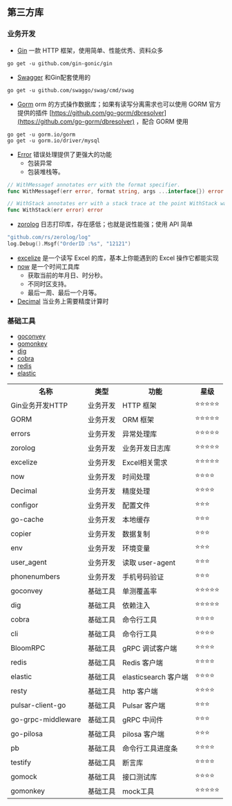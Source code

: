 ## 第三方库

### 业务开发
- [Gin](https://gin-gonic.com/zh-cn/docs/) 一款 HTTP 框架，使用简单、性能优秀、资料众多
```shell
go get -u github.com/gin-gonic/gin
```
- [Swagger](https://github.com/swaggo/gin-swagger) 和Gin配套使用的
```shell
go get -u github.com/swaggo/swag/cmd/swag
```
- [Gorm](https://gorm.io/zh_CN/) orm 的方式操作数据库；如果有读写分离需求也可以使用 GORM 官方提供的插件 [https://github.com/go-gorm/dbresolver](https://github.com/go-gorm/dbresolver) ，配合 GORM 使用
```shell
go get -u gorm.io/gorm
go get -u gorm.io/driver/mysql
```
- [Error](https://github.com/pkg/errors) 错误处理提供了更强大的功能
  - 包装异常
  - 包装堆栈等。
```go
// WithMessagef annotates err with the format specifier.
func WithMessagef(err error, format string, args ...interface{}) error

// WithStack annotates err with a stack trace at the point WithStack was called.
func WithStack(err error) error
```
- [zorolog](https://github.com/rs/zerolog) 日志打印库，存在感低；也就是说性能强；使用 API 简单
```go
"github.com/rs/zerolog/log"
log.Debug().Msgf("OrderID :%s", "12121")
```
- [excelize](https://github.com/qax-os/excelize)  是一个读写 Excel 的库，基本上你能遇到的 Excel 操作它都能实现
- [now](https://github.com/jinzhu/now) 是一个时间工具库
  - 获取当前的年月日、时分秒。
  - 不同时区支持。
  - 最后一周、最后一个月等。
- [Decimal](https://github.com/shopspring/decimal) 当业务上需要精度计算时

### 基础工具
- [goconvey]()
- [gomonkey]()
- [dig]()
- [cobra]()
- [redis]()
- [elastic]()

<table><tbody>
  <tr>
    <th>名称</th><th>类型</th><th>功能</th><th>星级</th>
  </tr>
  <tr>
    <td>Gin业务开发HTTP</td>
    <td>业务开发</td>
    <td>HTTP 框架</td>
    <td>⭐️⭐️⭐️⭐️⭐️</td>
  </tr>
  <tr>
    <td>GORM</td>
    <td>业务开发</td>
    <td>ORM 框架</td>
    <td>⭐️⭐️⭐️⭐️⭐️</td>
  </tr>
  <tr>
    <td>errors</td>
    <td>业务开发</td>
    <td>异常处理库</td>
    <td>⭐️⭐️⭐️⭐️⭐️</td>
  </tr>
  <tr>
    <td>zorolog</td>
    <td>业务开发</td>
    <td>业务开发日志库</td>
    <td>⭐️⭐️⭐️⭐️⭐️</td>
  </tr>
  <tr>
    <td>excelize</td>
    <td>业务开发</td>
    <td>Excel相关需求</td>
    <td>⭐️⭐️⭐️⭐️⭐️</td>
  </tr>
  <tr>
    <td>now</td>
    <td>业务开发</td>
    <td>时间处理</td>
    <td>⭐️⭐️⭐️⭐️</td>
  </tr>
  <tr>
    <td>️Decimal</td>
    <td>业务开发</td>
    <td>精度处理</td>
    <td>⭐️⭐️⭐️⭐️</td>
  </tr>
  <tr>
    <td>configor</td>
    <td>业务开发</td>
    <td>配置文件</td>
    <td>⭐️⭐️⭐️</td>
  </tr>
  <tr>
    <td>️go-cache</td>
    <td>业务开发</td>
    <td>本地缓存</td>
    <td>⭐️⭐️⭐️</td>
  </tr>
  <tr>
    <td>copier</td>
    <td>业务开发</td>
    <td>数据复制</td>
    <td>⭐️⭐️⭐️</td>
  </tr>
  <tr>
    <td>env</td>
    <td>业务开发</td>
    <td>环境变量</td>
    <td>⭐️⭐️⭐️</td>
  </tr>
  <tr>
    <td>user_agent</td>
    <td>业务开发</td>
    <td>读取 user-agent</td>
    <td>⭐️⭐️⭐️</td>
  </tr>
  <tr>
    <td>phonenumbers</td>
    <td>业务开发</td>
    <td>手机号码验证</td>
    <td>⭐️⭐️⭐️</td>
  </tr>
  <tr>
    <td>goconvey</td>
    <td>基础工具</td>
    <td>单测覆盖率</td>
    <td>⭐️⭐️⭐️⭐️⭐️</td>
  </tr>
  <tr>
    <td>dig</td>
    <td>基础工具</td>
    <td>依赖注入</td>
    <td>⭐️⭐️⭐️⭐️⭐️</td>
  </tr>
  <tr>
    <td>cobra</td>
    <td>基础工具</td>
    <td>命令行工具</td>
    <td>⭐️⭐️⭐️⭐️</td>
  </tr>
  <tr>
    <td>cli</td>
    <td>基础工具</td>
    <td>命令行工具</td>
    <td>⭐️⭐️⭐️⭐️</td>
  </tr>
  <tr>
    <td>BloomRPC</td>
    <td>基础工具</td>
    <td>gRPC 调试客户端</td>
    <td>⭐️⭐️⭐️⭐️</td>
  </tr>
  <tr>
    <td>redis</td>
    <td>基础工具</td>
    <td>Redis 客户端</td>
    <td>⭐️⭐️⭐️⭐️</td>
  </tr>
  <tr>
    <td>elastic</td>
    <td>基础工具</td>
    <td>elasticsearch 客户端</td>
    <td>⭐️⭐️⭐️⭐️</td>
  </tr>
  <tr>
    <td>resty</td>
    <td>基础工具</td>
    <td>http 客户端</td>
    <td>⭐️⭐️⭐️⭐️</td>
  </tr>
  <tr>
    <td>pulsar-client-go</td>
    <td>基础工具</td>
    <td>Pulsar 客户端</td>
    <td>⭐️⭐️⭐️</td>
  </tr>
  <tr>
    <td>go-grpc-middleware</td>
    <td>基础工具</td>
    <td>gRPC 中间件</td>
    <td>⭐️⭐️⭐️</td>
  </tr>
  <tr>
    <td>go-pilosa</td>
    <td>基础工具</td>
    <td>pilosa 客户端</td>
    <td>⭐️⭐️⭐️</td>
  </tr>
  <tr>
    <td>pb</td>
    <td>基础工具</td>
    <td>命令行工具进度条</td>
    <td>⭐️⭐️⭐️⭐️</td>
  </tr>
  <tr>
    <td>testify</td>
    <td>基础工具</td>
    <td>断言库</td>
    <td>⭐️⭐️⭐️⭐️</td>
  </tr>
  <tr>
    <td>gomock</td>
    <td>基础工具</td>
    <td>接口测试库</td>
    <td>⭐️⭐️⭐️⭐️</td>
  </tr>
  <tr>
    <td>gomonkey</td>
    <td>基础工具</td>
    <td>mock工具</td>
    <td>⭐️⭐️⭐️⭐️⭐️</td>
  </tr>
</table>
